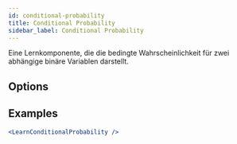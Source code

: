 ```yaml
---
id: conditional-probability
title: Conditional Probability
sidebar_label: Conditional Probability
---
```


Eine Lernkomponente, die die bedingte Wahrscheinlichkeit für zwei abhängige binäre Variablen darstellt.

## Options



## Examples

```jsx live
<LearnConditionalProbability />
```

